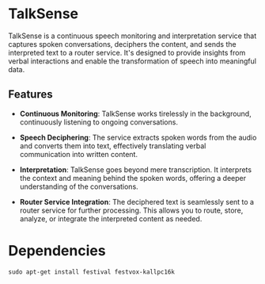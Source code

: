 # TalkSense

TalkSense is a continuous speech monitoring and interpretation service that captures spoken conversations, deciphers the content, and sends the interpreted text to a router service. It's designed to provide insights from verbal interactions and enable the transformation of speech into meaningful data.

## Features

- **Continuous Monitoring**: TalkSense works tirelessly in the background, continuously listening to ongoing conversations.

- **Speech Deciphering**: The service extracts spoken words from the audio and converts them into text, effectively translating verbal communication into written content.

- **Interpretation**: TalkSense goes beyond mere transcription. It interprets the context and meaning behind the spoken words, offering a deeper understanding of the conversations.

- **Router Service Integration**: The deciphered text is seamlessly sent to a router service for further processing. This allows you to route, store, analyze, or integrate the interpreted content as needed.

# Dependencies
```
sudo apt-get install festival festvox-kallpc16k
```
